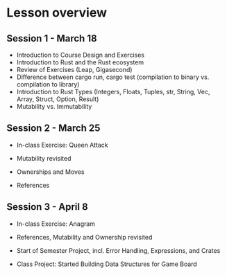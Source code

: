 # Lesson overview

## Session 1 - March 18

- Introduction to Course Design and Exercises
- Introduction to Rust and the Rust ecosystem
- Review of Exercises (Leap, Gigasecond)
- Difference between cargo run, cargo test (compilation to binary vs. compilation to library)
- Introduction to  Rust Types (Integers, Floats, Tuples, str, String, Vec, Array, Struct, Option, Result)
- Mutability vs. Immutability


## Session 2 - March 25

- In-class Exercise: Queen Attack

- Mutability revisited
- Ownerships and Moves
- References


## Session 3 - April 8

- In-class Exercise: Anagram

- References, Mutability and Ownership revisited
- Start of Semester Project, incl. Error Handling, Expressions, and Crates

- Class Project: Started Building Data Structures for Game Board
